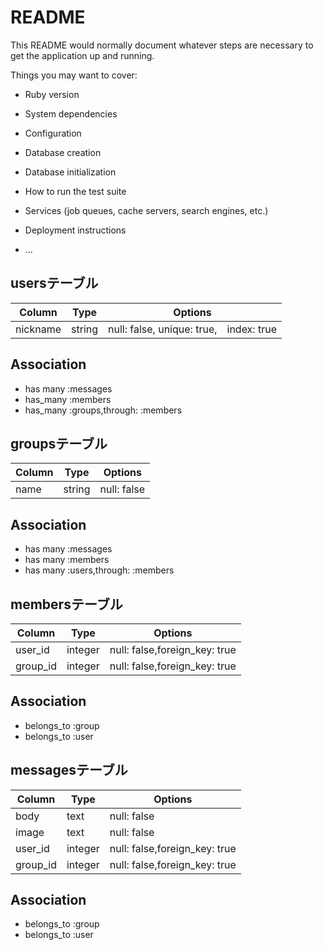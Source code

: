 # README

This README would normally document whatever steps are necessary to get the
application up and running.

Things you may want to cover:

* Ruby version

* System dependencies

* Configuration

* Database creation

* Database initialization

* How to run the test suite

* Services (job queues, cache servers, search engines, etc.)

* Deployment instructions

* ...

## usersテーブル
|Column|Type|Options|
|------|----|-------|
|nickname|string|null: false, unique: true,　index: true|
## Association
- has many :messages
- has_many :members
- has_many :groups,through: :members


## groupsテーブル
|Column|Type|Options|
|------|----|-------|
|name|string|null: false|
## Association
- has many :messages
- has many :members
- has many :users,through: :members

## membersテーブル   
|Column|Type|Options|
|------|----|-------|
|user_id|integer|null: false,foreign_key: true
|group_id|integer|null: false,foreign_key: true
## Association
- belongs_to :group
- belongs_to :user

## messagesテーブル
|Column|Type|Options|
|------|----|-------|
|body|text|null: false|
|image|text|null: false|
|user_id|integer|null: false,foreign_key: true|
|group_id|integer|null: false,foreign_key: true|
## Association
- belongs_to :group
- belongs_to :user
















